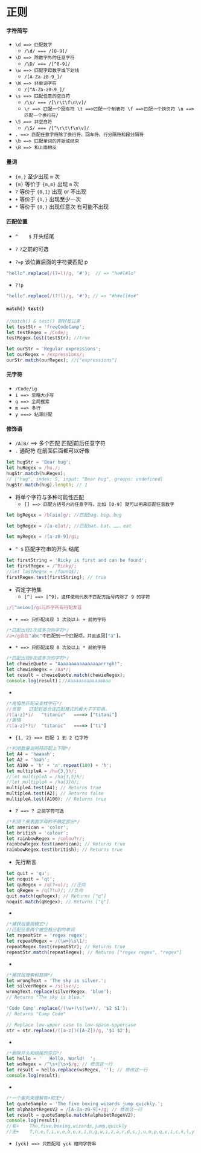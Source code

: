 # 正则

#### 字符简写

- `\d ==> 匹配数字`
  - `/\d/ === /[0-9]/`
- `\D ==> 除数字外的任意字符`
  - `/\D/ === /[^0-9]/`
- `\w ==> 匹配字母数字或下划线`
  - `/[A-Za-z0-9_]/`
- `\W ==> 非单词字符`
  - `/[^A-Za-z0-9_]/`
- `\s ==> 匹配任意的空白符`
  - `/\s/ === /[\r\t\f\n\v]/`
  - `\r ==> 匹配一个回车符 \t ==>匹配一个制表符 \f ==>匹配一个换页符 \n ==>匹配一个换行符/`
- `\S ==> 非空白符`
  - `/\S/ === /[^\r\t\f\n\v]/`
- `. ==> 匹配任意字符除了换行符、回车符、行分隔符和段分隔符`
- `\b ==> 匹配单词的开始或结束`
- `\B ==> 和上面相反`

#### 量词

- `{m,}` 至少出现 `m` 次
- `{m}` 等价于 `{m,m}` 出现 `m` 次
- `?` 等价于 `{0,1}` 出现 or 不出现
- `+` 等价于 `{1,}` 出现至少一次
- `*` 等价于 `{0,}` 出现任意次 有可能不出现

#### 匹配位置

- `^    $`  开头结尾

- `?`  `?`之前的可选
- `?=p` 该位置后面的字符要匹配 p

```js
"hello".replace(/(?=l)/g, '#');  // => "he#l#lo"
```

- `?!p`

```js
"hello".replace(/(?!l)/g, '#'); // => "#h#ell#o#"
```



#### `match() test()`

```js
//match() & test() 刚好反过来
let testStr = 'freeCodeCamp';
let testRegex = /Code/;
testRegex.test(testStr); //true

let ourStr = 'Regular expressions';
let ourRegex = /expressions/;
ourStr.match(ourRegex); //["expressions"]
```



#### 元字符

- `/Code/ig`
- `i ==> 忽略大小写`
- `g ==> 全局搜索`
- `m ==> 多行`
- `y ===> 粘滞匹配`

#### 修饰语

- `/A|B/` ==> 多个匹配 匹配|前后任意字符
- `.` 通配符 在前面后面都可以好像

```js
let hugStr = 'Bear hug';
let huRegex = /hu./;
hugStr.match(huRegex);
// ["hug", index: 5, input: "Bear hug", groups: undefined]
hugStr.match(hug).length; // 1
```

- 将单个字符与多种可能性匹配
  - `[] ==> 匹配方括号内的任意字符。比如 [0-9] 就可以用来匹配任意数字`

```js
let bgRegex = /b[aiu]g/; //匹配bag、big、bug

let bgRegex = /[a-e]at/; //匹配aat、bat、……、eat

let myRegex = /[a-z0-9]/gi;
```

- `^ $` 匹配字符串的开头 结尾

```js
let firstString = 'Ricky is first and can be found';
let firstRegex = /^Ricky/;
//let lastRegex = /found$/;
firstRegex.test(firstString); // true
```

- 否定字符集
  - `[^] ==> [^9]，这样使用代表不匹配方括号内除了 9 的字符`

```js
;/[^aeiou]/gi元匹字所有符配非音
```

- `+ ==> 只匹配出现 1 次及以上 + 前的字符`

```js
/*匹配出现1次或多次的字符*/
/a+/g会在"abc"中匹配到一个匹配项，并且返回["a"]。
```

- `* ==> 只匹配出现 0 次及以上 * 前的字符`

```js
/*匹配出现0次或多次的字符*/
let chewieQuote = "Aaaaaaaaaaaaaaaarrrgh!";
let chewieRegex = /Aa*/;
let result = chewieQuote.match(chewieRegex);
console.log(result)；//Aaaaaaaaaaaaaaaa
```

-

```js
/*用惰性匹配来查找字符*/
//贪婪   匹配到适合该匹配模式的最大子字符串。
/t[a-z]*i/   "titanic"   ====> ["titani"]
//懒惰
/t[a-z]*?i/  "titanic"   ====> ["ti"]
```

- `{1, 2} ==> 匹配 1 到 2 位字符`

```js
/*利用数量说明符匹配上下限*/
let A4 = 'haaaah';
let A2 = 'haah';
let A100 = 'h' + 'a'.repeat(100) + 'h';
let multipleA = /ha{3,}h/;
//let multipleA = /ha{3,5}h/;
//let multipleA = /ha{3}h/;
multipleA.test(A4); // Returns true
multipleA.test(A2); // Returns false
multipleA.test(A100); // Returns true
```

- `? ==> ? 之前字符可选`

```js
/*利用？来表面字母的不确定部分*/
let american = 'color';
let british = 'colour';
let rainbowRegex = /colou?r/;
rainbowRegex.test(american); // Returns true
rainbowRegex.test(british); // Returns true
```

- 先行断言

```js
let quit = 'qu';
let noquit = 'qt';
let quRegex = /q(?=u)/; //正向
let qRegex = /q(?!u)/; //负向
quit.match(quRegex); // Returns ["q"]
noquit.match(qRegex); // Returns ["q"]
```

-

```js
/*捕获组重用模式*/
//匹配任意两个被空格分割的单词
let repeatStr = 'regex regex';
let repeatRegex = /(\w+)\s\1/;
repeatRegex.test(repeatStr); // Returns true
repeatStr.match(repeatRegex); // Returns ["regex regex", "regex"]
```

-

```js
/*捕获组搜索和替换*/
let wrongText = 'The sky is silver.';
let silverRegex = /silver/;
wrongText.replace(silverRegex, 'blue');
// Returns "The sky is blue."

'Code Camp'.replace(/(\w+)\s(\w+)/, '$2 $1');
// Returns "Camp Code"

// Replace low-upper case to low-space-uppercase
str = str.replace(/([a-z])([A-Z])/g, '$1 $2');
```

-

```js
/*删除开头和结尾的空白*/
let hello = '   Hello, World!  ';
let wsRegex = /^\s+|\s+$/g; // 修改这一行
let result = hello.replace(wsRegex, ''); // 修改这一行
console.log(result);
```

-

```js
/*一个案列来理解有+和无*/
let quoteSample = 'The five boxing wizards jump quickly.';
let alphabetRegexV2 = /[A-Za-z0-9]+/g; // 修改这一行
let result = quoteSample.match(alphabetRegexV2);
console.log(result);
//有+    The,five,boxing,wizards,jump,quickly
//无+    T,h,e,f,i,v,e,b,o,x,i,n,g,w,i,z,a,r,d,s,j,u,m,p,q,u,i,c,k,l,y
```

- `(yck) ==> 只匹配和 yck 相同字符串`

